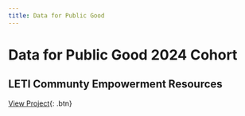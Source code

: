 ```yaml
---
title: Data for Public Good
---
```


# Data for Public Good 2024 Cohort
## LETI Communty Empowerment Resources 
[View Project](index.md){: .btn}
